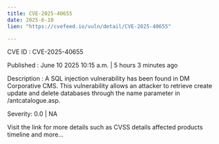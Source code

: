 ```yaml
---
title: CVE-2025-40655
date: 2025-6-10
lien: "https://cvefeed.io/vuln/detail/CVE-2025-40655"

---
```


CVE ID : CVE-2025-40655

Published :  June 10
2025
10:15 a.m. | 5 hours
3 minutes ago

Description : A SQL injection vulnerability has been found in DM Corporative CMS. This vulnerability allows an attacker to retrieve
create
update and delete databases through the name parameter in /antcatalogue.asp.

Severity: 0.0 | NA

Visit the link for more details
such as CVSS details
affected products
timeline
and more...
